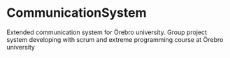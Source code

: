 # CommunicationSystem
Extended communication system for Örebro university. Group project system developing with scrum and extreme programming course at Örebro university
